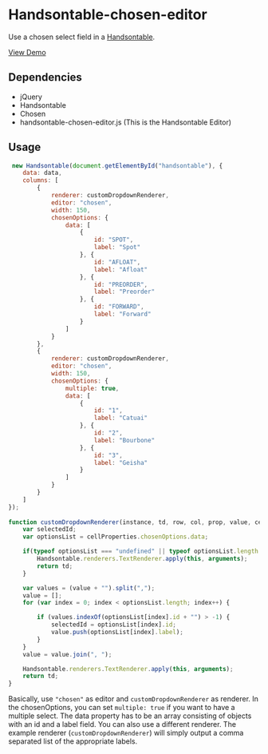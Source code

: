 # Handsontable-chosen-editor

Use a chosen select field in a [Handsontable](http://handsontable.com).

[View Demo](http://mydea.github.io/handsontable-chosen-editor/)

## Dependencies

* jQuery
* Handsontable
* Chosen
* handsontable-chosen-editor.js (This is the Handsontable Editor)

## Usage

```js
 new Handsontable(document.getElementById("handsontable"), {
    data: data,
    columns: [
        {
            renderer: customDropdownRenderer,
            editor: "chosen",
            width: 150,
            chosenOptions: {
                data: [
                    {
                        id: "SPOT",
                        label: "Spot"
                    }, {
                        id: "AFLOAT",
                        label: "Afloat"
                    }, {
                        id: "PREORDER",
                        label: "Preorder"
                    }, {
                        id: "FORWARD",
                        label: "Forward"
                    }
                ]
            }
        },
        {
            renderer: customDropdownRenderer,
            editor: "chosen",
            width: 150,
            chosenOptions: {
                multiple: true,
                data: [
                    {
                        id: "1",
                        label: "Catuai"
                    }, {
                        id: "2",
                        label: "Bourbone"
                    }, {
                        id: "3",
                        label: "Geisha"
                    }
                ]
            }
        }
    ]
});
    
function customDropdownRenderer(instance, td, row, col, prop, value, cellProperties) {
    var selectedId;
    var optionsList = cellProperties.chosenOptions.data;

    if(typeof optionsList === "undefined" || typeof optionsList.length === "undefined" || !optionsList.length) {
        Handsontable.renderers.TextRenderer.apply(this, arguments);
        return td;
    }

    var values = (value + "").split(",");
    value = [];
    for (var index = 0; index < optionsList.length; index++) {

        if (values.indexOf(optionsList[index].id + "") > -1) {
            selectedId = optionsList[index].id;
            value.push(optionsList[index].label);
        }
    }
    value = value.join(", ");

    Handsontable.renderers.TextRenderer.apply(this, arguments);
    return td;
}
```

Basically, use `"chosen"` as editor and `customDropdownRenderer` as renderer. 
In the chosenOptions, you can set `multiple: true` if you want to have a multiple select. 
The data property has to be an array consisting of objects with an id and a label field.
You can also use a different renderer. The example renderer (`customDropdownRenderer`) will simply output a comma separated
list of the appropriate labels.